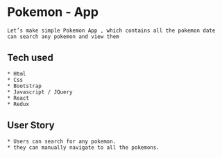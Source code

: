 # Pokemon - App
```
Let’s make simple Pokemon App , which contains all the pokemon date 
can search any pokemon and view them
```


## Tech used
```
* Html
* Css
* Bootstrap
* Javascript / JQuery
* React
* Redux
```
## User Story
```
* Users can search for any pokemon.
* they can manually navigate to all the pokemons.
```
